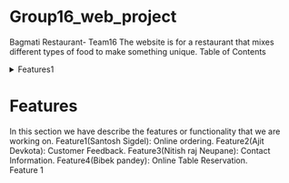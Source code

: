 # Group16_web_project
Bagmati Restaurant- Team16
The website is for a restaurant that mixes different types of food to make something unique.
Table of Contents 
<details>
<summary> Features1<summary>
<h1> Features </h1>
In this section we have describe the features or functionality that we are working on.
 Feature1(Santosh Sigdel): Online ordering. 
 Feature2(Ajit Devkota): Customer Feedback.
 Feature3(Nitish raj Neupane): Contact Information.
 Feature4(Bibek pandey): Online Table Reservation.
</details>
Feature 1
